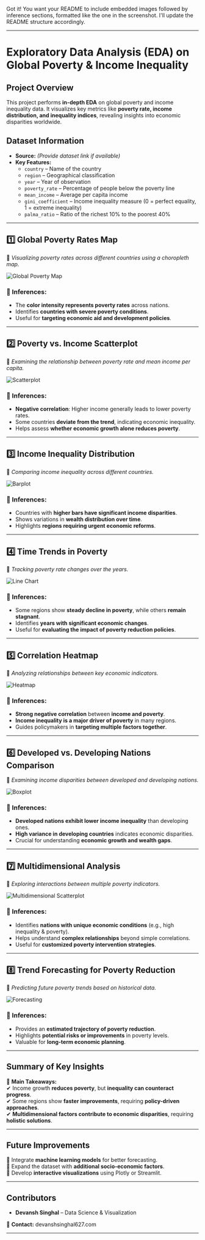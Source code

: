 Got it! You want your README to include embedded images followed by inference sections, formatted like the one in the screenshot. I'll update the README structure accordingly.

---

# **Exploratory Data Analysis (EDA) on Global Poverty & Income Inequality**  

## **Project Overview**  
This project performs **in-depth EDA** on global poverty and income inequality data. It visualizes key metrics like **poverty rate, income distribution, and inequality indices**, revealing insights into economic disparities worldwide.

## **Dataset Information**  
- **Source:** *(Provide dataset link if available)*  
- **Key Features:**  
  - `country` – Name of the country  
  - `region` – Geographical classification  
  - `year` – Year of observation  
  - `poverty_rate` – Percentage of people below the poverty line  
  - `mean_income` – Average per capita income  
  - `gini_coefficient` – Income inequality measure (0 = perfect equality, 1 = extreme inequality)  
  - `palma_ratio` – Ratio of the richest 10% to the poorest 40%  

---

## **1️⃣ Global Poverty Rates Map**  
📌 *Visualizing poverty rates across different countries using a choropleth map.*  

![Global Poverty Map](./plots/poverty_income_scatter.png)  

### **📌 Inferences:**  
- The **color intensity represents poverty rates** across nations.  
- Identifies **countries with severe poverty conditions**.  
- Useful for **targeting economic aid and development policies**.  

---

## **2️⃣ Poverty vs. Income Scatterplot**  
📌 *Examining the relationship between poverty rate and mean income per capita.*  

![Scatterplot](plots/income_inequality_index.png)  

### **📌 Inferences:**  
- **Negative correlation**: Higher income generally leads to lower poverty rates.  
- Some countries **deviate from the trend**, indicating economic inequality.  
- Helps assess **whether economic growth alone reduces poverty**.  

---

## **3️⃣ Income Inequality Distribution**  
📌 *Comparing income inequality across different countries.*  

![Barplot](./plots/analyze_distribution.png)  

### **📌 Inferences:**  
- Countries with **higher bars have significant income disparities**.  
- Shows variations in **wealth distribution over time**.  
- Highlights **regions requiring urgent economic reforms**.  

---

## **4️⃣ Time Trends in Poverty**  
📌 *Tracking poverty rate changes over the years.*  

![Line Chart](./plots/time_trends.png)  

### **📌 Inferences:**  
- Some regions show **steady decline in poverty**, while others **remain stagnant**.  
- Identifies **years with significant economic changes**.  
- Useful for **evaluating the impact of poverty reduction policies**.  

---

## **5️⃣ Correlation Heatmap**  
📌 *Analyzing relationships between key economic indicators.*  

![Heatmap](./plots/analyze_correlations.png)  

### **📌 Inferences:**  
- **Strong negative correlation** between **income and poverty**.  
- **Income inequality is a major driver of poverty** in many regions.  
- Guides policymakers in **targeting multiple factors together**.  

---

## **6️⃣ Developed vs. Developing Nations Comparison**  
📌 *Examining income disparities between developed and developing nations.*  

![Boxplot](./plots/compare_developed_vs_developing.png)  

### **📌 Inferences:**  
- **Developed nations exhibit lower income inequality** than developing ones.  
- **High variance in developing countries** indicates economic disparities.  
- Crucial for understanding **economic growth and wealth gaps**.  

---

## **7️⃣ Multidimensional Analysis**  
📌 *Exploring interactions between multiple poverty indicators.*  

![Multidimensional Scatterplot](./plots/analyze_multiple_dimensions.png)  

### **📌 Inferences:**  
- Identifies **nations with unique economic conditions** (e.g., high inequality & poverty).  
- Helps understand **complex relationships** beyond simple correlations.  
- Useful for **customized poverty intervention strategies**.  

---

## **8️⃣ Trend Forecasting for Poverty Reduction**  
📌 *Predicting future poverty trends based on historical data.*  

![Forecasting](./plots/analyze_trends_with_forecast.png)  

### **📌 Inferences:**  
- Provides an **estimated trajectory of poverty reduction**.  
- Highlights **potential risks or improvements** in poverty levels.  
- Valuable for **long-term economic planning**.  

---

## **Summary of Key Insights**  
📌 **Main Takeaways:**  
✔ Income growth **reduces poverty**, but **inequality can counteract progress**.  
✔ Some regions show **faster improvements**, requiring **policy-driven approaches**.  
✔ **Multidimensional factors contribute to economic disparities**, requiring **holistic solutions**.  

---

## **Future Improvements**  
🔹 Integrate **machine learning models** for better forecasting.  
🔹 Expand the dataset with **additional socio-economic factors**.  
🔹 Develop **interactive visualizations** using Plotly or Streamlit.  

---

## **Contributors**  
- **Devansh Singhal** – Data Science & Visualization  

📩 **Contact:** devanshsinghal627.com  

---

